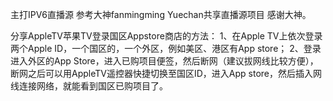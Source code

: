 主打IPV6直播源
参考大神fanmingming Yuechan共享直播源项目
感谢大神。

分享AppleTV苹果TV登录国区Appstore商店的方法：
1、在Apple TV上依次登录两个Apple ID，一个国区的，一个外区，例如美区、港区有App store；
2、登录进入外区的App Store，进入已购项目便签，然后断网（建议拔网线比较方便），断网之后可以用AppleTV遥控器快捷切换至国区ID，进入App store，然后插入网线连接网络，就能看到国区已购项目了。
